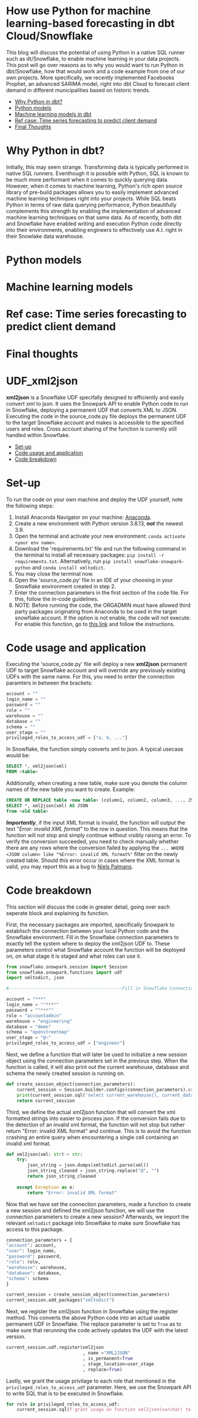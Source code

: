 # How use Python for machine learning-based forecasting in dbt Cloud/Snowflake
This blog will discuss the potential of using Python in a native SQL runner such as dt/Snowflake, to enable machine learning in your data projects. This post will go over reasons as to why you would want to run Python in dbt/Snowflake, how that would work and a code example from one of our own projects. More specifically, we recently implemented Facebooks Prophet, an advanced SARIMA model, right into dbt Cloud to forecast client demand in different municipalities based on historic trends.

- [Why Python in dbt?](#why-python-in-dbt)
- [Python models](#python-models)
- [Machine learning models in dbt](#machine-learning-models-in-dbt)
- [Ref case: Time series forecasting to predict client demand](#ref-case:-time-series-forecasting-to-predict-client-demand)
- [Final Thoughts](#Final-thoughts)

# Why Python in dbt?
Initially, this may seem strange. Transforming data is typically performed in native SQL runners. Eventhough it is possible with Python, SQL is known to be much more performant when it comes to quickly querying data. However, when it comes to machine learning, Python's rich open source library of pre-build packages allows you to easily implement advanced machine learning techniques right into your projects. While SQL beats Python in terms of raw data querying performance, Python beautifully complements this strength by enabling the implementation of advanced machine learning techniques on that same data. As of recently, both dbt and Snowflake have enabled writing and execution Python code directly into their environments, enabling engineers to effectively use A.I. right in their Snowlake data warehouse. 

# Python models

# Machine learning models

# Ref case: Time series forecasting to predict client demand

# Final thoughts


# UDF_xml2json
**xml2json** is a Snowflake UDF specifally designed to efficiently and easily convert xml to json. It uses the Snowpark API to enable Python code to run in Snowflake, deploying a permanent UDF that converts XML to JSON. Executing the code in the source_code.py file deploys the permanent UDF to the target Snowflake account and makes is accessible to the specified users and roles. Cross account sharing of the function is currently still handled within Snowflake. 

- [Set-up](#set-up)
- [Code usage and application](#code-usage-and-application)
- [Code breakdown](#code-breakdown)

# Set-up
To run the code on your own machine and deploy the UDF yourself, note the following steps:
1. Install Anaconda Navigator on your machine: [Anaconda](https://www.anaconda.com/products/distribution).
2. Create a new environment with Python version 3.8.13, ***not*** the newest 3.9.
3. Open the terminal and activate your new environment: `conda activate <your env name>`.
4. Download the 'requirements.txt' file and run the following command in the terminal to install all necessary packages: `pip install -r requirements.txt`. Alternatively, run ```pip install snowflake-snowpark-python``` and ```conda install xmltodict```.
5. You may close the terminal now.
6. Open the 'source_code.py' file in an IDE of your choosing in your Snowflake environment created in step 2.
7. Enter the connection parameters in the first section of the code file. For this, follow the in-code guidelines.
8. NOTE: Before running the code, the ORGADMIN must have allowed third party packages originating from Anaconda to be used in the target snowflake account. If the option is not enable, the code will not execute. For enable this function, go to [this link](https://docs.snowflake.com/en/developer-guide/udf/python/udf-python-packages.html) and follow the instructions.

# Code usage and application
Executing the 'source_code.py' file will deploy a new **xml2json** permanent UDF to target Snowflake account and will override any previously existing UDFs with the same name. For this, you need to enter the connection paramters in between the brackets: 
```python
account = ""
login_name = ""
password = ""
role = ""
warehouse = ""
database = ""
schema = ""
user_stage = ""
privileged_roles_to_access_udf = ["a, b, ..."]
```
In Snowflake, the function simply converts xml to json. A typical usecase would be:
```sql
SELECT *, xml2json(xml)
FROM <table>
```
Additionally, when creating a new table, make sure you denote the column names of the new table you want to create. Example:
```sql
CREATE OR REPLACE table <new table> (column1, column2, column3, ..., JSON) AS
SELECT *, xml2json(xml) AS JSON
from <old table>
```
***Importantly***, if the input XML format is invalid, the function will output the text "*Error: invalid XML format*" to the row in question. This means that the function will not stop and simply continue without visibly raising an error. To verify the conversion succeeded,  you need to check manually whether there are any rows where the conversion failed by applying the `... WHERE <JSON column> like "%Error: invalid XML format%"` filter on the newly created table. Should this error occur in cases where the XML format is valid, you may report this as a bug to [Niels Palmans](https://github.com/niels-tropos).

# Code breakdown
This section will discuss the code in greater detail, going over each seperate block and explaining its function.

First, the necessary packages are imported, specifically Snowpark to establisch the connection between your local Python code and the Snowflake environment. Fill in the Snowflake connection parameters to exactly tell the system where to deploy the xml2json UDF to. These parameters control what Snowflake account the function will be deployed on, on what stage it is staged and what roles can use it.
```python
from snowflake.snowpark.session import Session
from snowflake.snowpark.functions import udf
import xmltodict, json

#-------------------------------------------Fill in Snowflake Connection Parameters------------------------------------------

account = "***"
login_name = ""***""
password = ""***""
role = "accountadmin"
warehouse = "engineering"
database = "demo"
schema = "openstreetmap"
user_stage = "@~"
privileged_roles_to_access_udf = ["engineer"]

```
Next, we define a function that will later be used to initialize a new session object using the connection parameters set in the previous step. When the function is called, it will also print out the current warehouse, database and schema the newly created session is running on.
```python
def create_session_object(connection_parameters):
    current_session = Session.builder.configs(connection_parameters).create()
    print(current_session.sql('select current_warehouse(), current_database(), current_schema()').collect())
    return current_session
```

Third, we define the actual xml2json function that will convert the xml formatted strings into easier to process json. If the conversion fails due to the detection of an invalid xml format, the function will not stop but rather return "Error: invalid XML format" and continue. This is to avoid the function crashing an entire query when encountering a single cell containing an invalid xml format.
```python
def xml2json(xml: str)-> str:
    try:
        json_string = json.dumps(xmltodict.parse(xml))
        json_string_cleaned = json_string.replace("@", "")
        return json_string_cleaned
    
    except Exception as e:
        return "Error: invalid XML format"
```

Now that we have set the connection parameters, made a function to create a new session and defined the xml2json function, we will use the connection parameters to create a new session? Afterwards, we import the relevant `xmltodict` package into Snowflake to make sure Snowflake has access to this package.
```python
connection_parameters = {
"account": account,
"user": login_name,
"password": password,
"role": role,
"warehouse": warehouse,
"database": database,
"schema": schema
}

current_session = create_session_object(connection_parameters)
current_session.add_packages("xmltodict")
```

Next, we register the xml2json function in Snowflake using the register method. This converts the above Python code into an actual usable permanent UDF in Snowflake. The replace parameter is set to `True` as to make sure that rerunning the code actively updates the UDF with the latest version. 
```python
current_session.udf.register(xml2json
                             , name ="XML2JSON"
                             , is_permanent=True
                             , stage_location=user_stage
                             , replace=True)
```

Lastly, we grant the usage privilage to each role that mentioned in the `privileged_roles_to_access_udf` parameter. Here, we use the Snowpark API to write SQL that is to be executed in Snowflake.
```python
for role in privileged_roles_to_access_udf:
    current_session.sql(f'grant usage on function xml2json(varchar) to {role}').collect()
```

